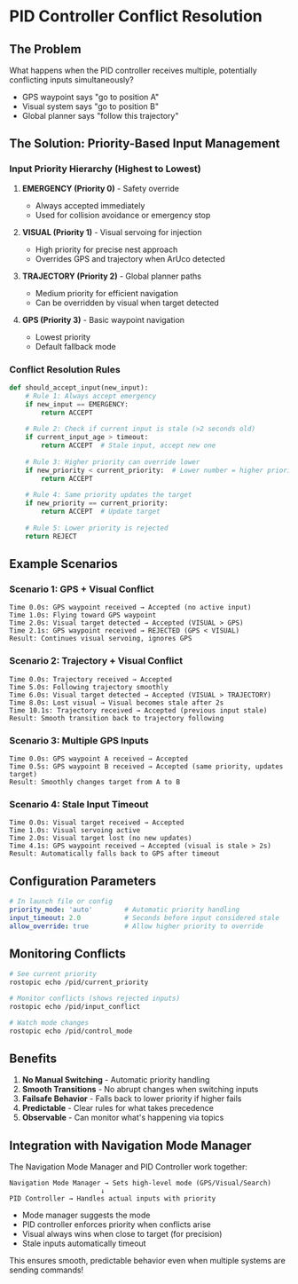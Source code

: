 # PID Controller Conflict Resolution

## The Problem
What happens when the PID controller receives multiple, potentially conflicting inputs simultaneously?
- GPS waypoint says "go to position A"
- Visual system says "go to position B" 
- Global planner says "follow this trajectory"

## The Solution: Priority-Based Input Management

### Input Priority Hierarchy (Highest to Lowest)

1. **EMERGENCY (Priority 0)** - Safety override
   - Always accepted immediately
   - Used for collision avoidance or emergency stop

2. **VISUAL (Priority 1)** - Visual servoing for injection
   - High priority for precise nest approach
   - Overrides GPS and trajectory when ArUco detected

3. **TRAJECTORY (Priority 2)** - Global planner paths
   - Medium priority for efficient navigation
   - Can be overridden by visual when target detected

4. **GPS (Priority 3)** - Basic waypoint navigation
   - Lowest priority
   - Default fallback mode

### Conflict Resolution Rules

```python
def should_accept_input(new_input):
    # Rule 1: Always accept emergency
    if new_input == EMERGENCY:
        return ACCEPT
    
    # Rule 2: Check if current input is stale (>2 seconds old)
    if current_input_age > timeout:
        return ACCEPT  # Stale input, accept new one
    
    # Rule 3: Higher priority can override lower
    if new_priority < current_priority:  # Lower number = higher priority
        return ACCEPT
    
    # Rule 4: Same priority updates the target
    if new_priority == current_priority:
        return ACCEPT  # Update target
    
    # Rule 5: Lower priority is rejected
    return REJECT
```

## Example Scenarios

### Scenario 1: GPS + Visual Conflict
```
Time 0.0s: GPS waypoint received → Accepted (no active input)
Time 1.0s: Flying toward GPS waypoint
Time 2.0s: Visual target detected → Accepted (VISUAL > GPS)
Time 2.1s: GPS waypoint received → REJECTED (GPS < VISUAL)
Result: Continues visual servoing, ignores GPS
```

### Scenario 2: Trajectory + Visual Conflict
```
Time 0.0s: Trajectory received → Accepted
Time 5.0s: Following trajectory smoothly
Time 6.0s: Visual target detected → Accepted (VISUAL > TRAJECTORY)
Time 8.0s: Lost visual → Visual becomes stale after 2s
Time 10.1s: Trajectory received → Accepted (previous input stale)
Result: Smooth transition back to trajectory following
```

### Scenario 3: Multiple GPS Inputs
```
Time 0.0s: GPS waypoint A received → Accepted
Time 0.5s: GPS waypoint B received → Accepted (same priority, updates target)
Result: Smoothly changes target from A to B
```

### Scenario 4: Stale Input Timeout
```
Time 0.0s: Visual target received → Accepted
Time 1.0s: Visual servoing active
Time 2.0s: Visual target lost (no new updates)
Time 4.1s: GPS waypoint received → Accepted (visual is stale > 2s)
Result: Automatically falls back to GPS after timeout
```

## Configuration Parameters

```yaml
# In launch file or config
priority_mode: 'auto'        # Automatic priority handling
input_timeout: 2.0           # Seconds before input considered stale  
allow_override: true         # Allow higher priority to override
```

## Monitoring Conflicts

```bash
# See current priority
rostopic echo /pid/current_priority

# Monitor conflicts (shows rejected inputs)
rostopic echo /pid/input_conflict

# Watch mode changes
rostopic echo /pid/control_mode
```

## Benefits

1. **No Manual Switching** - Automatic priority handling
2. **Smooth Transitions** - No abrupt changes when switching inputs
3. **Failsafe Behavior** - Falls back to lower priority if higher fails
4. **Predictable** - Clear rules for what takes precedence
5. **Observable** - Can monitor what's happening via topics

## Integration with Navigation Mode Manager

The Navigation Mode Manager and PID Controller work together:

```
Navigation Mode Manager → Sets high-level mode (GPS/Visual/Search)
                       ↓
PID Controller → Handles actual inputs with priority
```

- Mode manager suggests the mode
- PID controller enforces priority when conflicts arise
- Visual always wins when close to target (for precision)
- Stale inputs automatically timeout

This ensures smooth, predictable behavior even when multiple systems are sending commands!